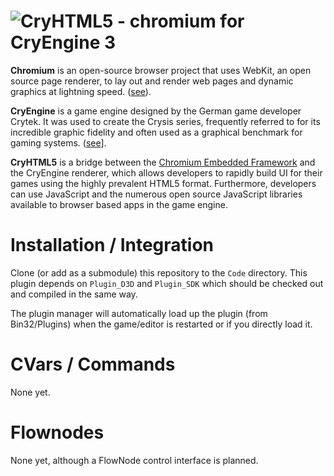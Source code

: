 ![CryHTML5 - chromium for CryEngine 3](http://i.imgur.com/PfZKmtQ.png)
=====================================
**Chromium** is an open-source browser project that uses WebKit, an open source page renderer, to lay out and render web pages and dynamic graphics at lightning speed. ([see](http://www.chromium.org/developers/design-documents/displaying-a-web-page-in-chrome)).

**CryEngine** is a game engine designed by the German game developer Crytek. It was used to create the Crysis series, frequently referred to for its incredible graphic fidelity and often used as a graphical benchmark for gaming systems. ([see](http://www.crytek.com/cryengine)].

**CryHTML5** is a bridge between the [Chromium Embedded Framework](https://code.google.com/p/chromiumembedded/) and the CryEngine renderer, which allows developers to rapidly build UI for their games using the highly prevalent HTML5 format. Furthermore, developers can use JavaScript and the numerous open source JavaScript libraries available to browser based apps in the game engine.

Installation / Integration
==========================
Clone (or add as a submodule) this repository to the `Code` directory. This plugin depends on `Plugin_D3D` and `Plugin_SDK` which should be checked out and compiled in the same way.

The plugin manager will automatically load up the plugin (from Bin32/Plugins) when the game/editor is restarted or if you directly load it.

CVars / Commands
================
None yet.

Flownodes
=========
None yet, although a FlowNode control interface is planned.
